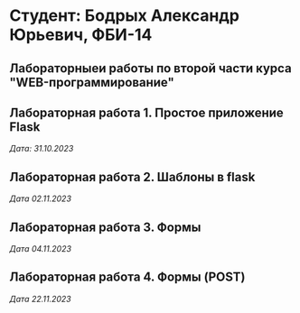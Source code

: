 # Студент: Бодрых Александр Юрьевич, ФБИ-14

## Лабораторныеи работы по второй части курса "WEB-программирование"

## Лабораторная работа 1. Простое приложение Flask

*Дата: 31.10.2023*


## Лабораторная работа 2. Шаблоны в flask

*Дата 02.11.2023*

## Лабораторная работа 3. Формы

*Дата 04.11.2023*

## Лабораторная работа 4. Формы (POST)

*Дата 22.11.2023*